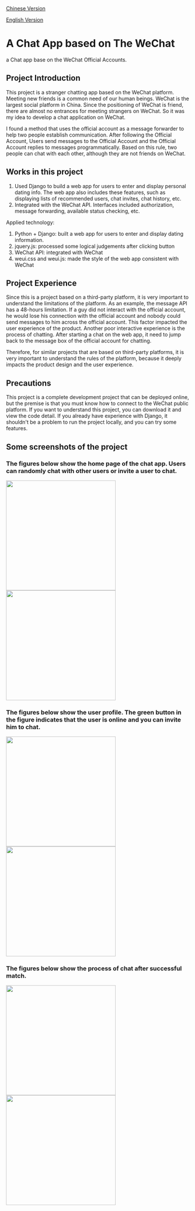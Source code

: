 [Chinese Version](https://github.com/rosstzc/zdl2/blob/master/README_CH.MD)

[English Version](https://github.com/rosstzc/zdl2/blob/master/README.md)




# A Chat App based on The WeChat
a Chat app base on the WeChat Official Accounts.
## **Project Introduction**

This project is a stranger chatting app based on the WeChat platform. Meeting new friends is a common need of our human beings. WeChat is the largest social platform in China. Since the positioning of WeChat is friend, there are almost no entrances for meeting strangers on WeChat. So it was my idea to develop a chat application on WeChat.

I found a method that uses the official account as a message forwarder to help two people establish communication. After following the Official Account, Users send messages to the Official Account and the Official Account replies to messages programmatically. Based on this rule, two people can chat with each other, although they are not friends on WeChat.

## **Works in this project**

1. Used Django to build a web app for users to enter and display personal dating info. The web app also includes these features, such as displaying lists of recommended users, chat invites, chat history, etc.
2. Integrated with the WeChat API. Interfaces included authorization, message forwarding, available status checking, etc.

Applied technology:

1. Python + Django: built a web app for users to enter and display dating information.
2. jquery.js: processed some logical judgements after clicking button
3. WeChat API: integrated with WeChat
4. weui.css and weui.js: made the style of the web app consistent with WeChat

## **Project Experience**

Since this is a project based on a third-party platform, it is very important to understand the limitations of the platform. As an example, the message API has a 48-hours limitation. If a guy did not interact with the official account, he would lose his connection with the official account and nobody could send messages to him across the official account. This factor impacted the user experience of the product. Another poor interactive experience is the process of chatting. After starting a chat on the web app, it need to jump back to the message box of the official account for chatting.

Therefore, for similar projects that are based on third-party platforms, it is very important to understand the rules of the platform, because it deeply impacts the product design and the user experience.

## **Precautions**

This project is a complete development project that can be deployed online, but the premise is that you must know how to connect to the WeChat public platform. If you want to understand this project, you can download it and view the code detail. If you already have experience with Django, it shouldn't be a problem to run the project locally, and you can try some features.

## Some screenshots of the project

### The figures below show the home page of the chat app. Users can randomly chat with other users or  invite a user to chat.

<img src="https://user-images.githubusercontent.com/5052733/201883426-46086c2e-d28d-4070-83fe-d6076f66ce1b.png" width="300px">

<img src="https://user-images.githubusercontent.com/5052733/201883445-772329f2-e62a-46b9-a238-683da537aec0.png" width="300px">



### The figures below show the user profile. The green button in the figure indicates that the user is online and you can invite him to chat.

<img src="https://user-images.githubusercontent.com/5052733/201890832-7908c4d2-5acf-4825-89e2-6c281116a3b8.png" width="300px">


<img src="https://user-images.githubusercontent.com/5052733/201890848-a815605f-2b12-4ef5-a67d-07752d4303bc.png" width="300px">



### The figures below show the process of chat after successful match.

<img src="https://user-images.githubusercontent.com/5052733/201891088-3574e7e9-0b94-4762-8461-a7651e0232d5.png" width="300px">

<img src="https://user-images.githubusercontent.com/5052733/201891105-cf1a6d4b-68c7-4667-be65-bbd36786be88.png" width="300px">
